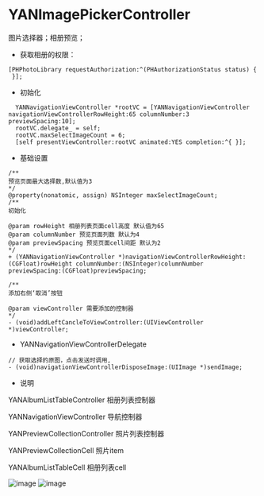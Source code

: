 # YANImagePickerController
图片选择器；相册预览；

- 获取相册的权限：
```objc
[PHPhotoLibrary requestAuthorization:^(PHAuthorizationStatus status) {
 }];
 ```
- 初始化
```objc
  YANNavigationViewController *rootVC = [YANNavigationViewController navigationViewControllerRowHeight:65 columnNumber:3 previewSpacing:10];
  rootVC.delegate_ = self;
  rootVC.maxSelectImageCount = 6;
  [self presentViewController:rootVC animated:YES completion:^{ }];
```
 - 基础设置
 ```objc
/**
 预览页面最大选择数,默认值为3
 */
@property(nonatomic, assign) NSInteger maxSelectImageCount;
/**
 初始化

 @param rowHeight 相册列表页面cell高度 默认值为65
 @param columnNumber 预览页面列数 默认为4
 @param previewSpacing 预览页面cell间距 默认为2
 */
+ (YANNavigationViewController *)navigationViewControllerRowHeight:(CGFloat)rowHeight columnNumber:(NSInteger)columnNumber previewSpacing:(CGFloat)previewSpacing;

/**
 添加右侧‘取消’按钮

 @param viewController 需要添加的控制器
 */
- (void)addLeftCancleToViewController:(UIViewController *)viewController;
 ```
 - YANNavigationViewControllerDelegate
 ```objc
 // 获取选择的原图，点击发送时调用,
 - (void)navigationViewControllerDisposeImage:(UIImage *)sendImage;
 ```
- 说明

 YANAlbumListTableController 相册列表控制器
 
 YANNavigationViewController 导航控制器
 
 YANPreviewCollectionController 照片列表控制器
 
 YANPreviewCollectionCell 照片item
 
 YANAlbumListTableCell 相册列表cell


![image](https://github.com/dreamGrilCode/YANImagePickerController/blob/master/image/2.png)
![image](https://github.com/dreamGrilCode/YANImagePickerController/blob/master/image/1.jpg)

